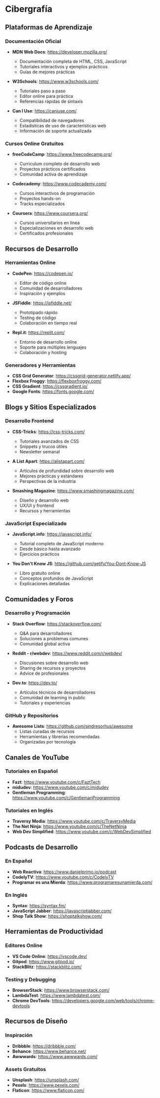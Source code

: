 # Cibergrafía

## Plataformas de Aprendizaje

### Documentación Oficial
- **MDN Web Docs**: https://developer.mozilla.org/
  - Documentación completa de HTML, CSS, JavaScript
  - Tutoriales interactivos y ejemplos prácticos
  - Guías de mejores prácticas

- **W3Schools**: https://www.w3schools.com/
  - Tutoriales paso a paso
  - Editor online para práctica
  - Referencias rápidas de sintaxis

- **Can I Use**: https://caniuse.com/
  - Compatibilidad de navegadores
  - Estadísticas de uso de características web
  - Información de soporte actualizada

### Cursos Online Gratuitos
- **freeCodeCamp**: https://www.freecodecamp.org/
  - Curriculum completo de desarrollo web
  - Proyectos prácticos certificados
  - Comunidad activa de aprendizaje

- **Codecademy**: https://www.codecademy.com/
  - Cursos interactivos de programación
  - Proyectos hands-on
  - Tracks especializados

- **Coursera**: https://www.coursera.org/
  - Cursos universitarios en línea
  - Especializaciones en desarrollo web
  - Certificados profesionales

## Recursos de Desarrollo

### Herramientas Online
- **CodePen**: https://codepen.io/
  - Editor de código online
  - Comunidad de desarrolladores
  - Inspiración y ejemplos

- **JSFiddle**: https://jsfiddle.net/
  - Prototipado rápido
  - Testing de código
  - Colaboración en tiempo real

- **Repl.it**: https://replit.com/
  - Entorno de desarrollo online
  - Soporte para múltiples lenguajes
  - Colaboración y hosting

### Generadores y Herramientas
- **CSS Grid Generator**: https://cssgrid-generator.netlify.app/
- **Flexbox Froggy**: https://flexboxfroggy.com/
- **CSS Gradient**: https://cssgradient.io/
- **Google Fonts**: https://fonts.google.com/

## Blogs y Sitios Especializados

### Desarrollo Frontend
- **CSS-Tricks**: https://css-tricks.com/
  - Tutoriales avanzados de CSS
  - Snippets y trucos útiles
  - Newsletter semanal

- **A List Apart**: https://alistapart.com/
  - Artículos de profundidad sobre desarrollo web
  - Mejores prácticas y estándares
  - Perspectivas de la industria

- **Smashing Magazine**: https://www.smashingmagazine.com/
  - Diseño y desarrollo web
  - UX/UI y frontend
  - Recursos y herramientas

### JavaScript Especializado
- **JavaScript.info**: https://javascript.info/
  - Tutorial completo de JavaScript moderno
  - Desde básico hasta avanzado
  - Ejercicios prácticos

- **You Don't Know JS**: https://github.com/getify/You-Dont-Know-JS
  - Libro gratuito online
  - Conceptos profundos de JavaScript
  - Explicaciones detalladas

## Comunidades y Foros

### Desarrollo y Programación
- **Stack Overflow**: https://stackoverflow.com/
  - Q&A para desarrolladores
  - Soluciones a problemas comunes
  - Comunidad global activa

- **Reddit - r/webdev**: https://www.reddit.com/r/webdev/
  - Discusiones sobre desarrollo web
  - Sharing de recursos y proyectos
  - Advice de profesionales

- **Dev.to**: https://dev.to/
  - Artículos técnicos de desarrolladores
  - Comunidad de learning in public
  - Tutoriales y experiencias

### GitHub y Repositorios
- **Awesome Lists**: https://github.com/sindresorhus/awesome
  - Listas curadas de recursos
  - Herramientas y librerías recomendadas
  - Organizadas por tecnología

## Canales de YouTube

### Tutoriales en Español
- **Fazt**: https://www.youtube.com/c/FaztTech
- **midudev**: https://www.youtube.com/c/midudev
- **Gentleman Programming**: https://www.youtube.com/c/GentlemanProgramming

### Tutoriales en Inglés
- **Traversy Media**: https://www.youtube.com/c/TraversyMedia
- **The Net Ninja**: https://www.youtube.com/c/TheNetNinja
- **Web Dev Simplified**: https://www.youtube.com/c/WebDevSimplified

## Podcasts de Desarrollo

### En Español
- **Web Reactiva**: https://www.danielprimo.io/podcast
- **CodelyTV**: https://www.youtube.com/c/CodelyTV
- **Programar es una Mierda**: https://www.programaresunamierda.com/

### En Inglés
- **Syntax**: https://syntax.fm/
- **JavaScript Jabber**: https://javascriptjabber.com/
- **Shop Talk Show**: https://shoptalkshow.com/

## Herramientas de Productividad

### Editores Online
- **VS Code Online**: https://vscode.dev/
- **Gitpod**: https://www.gitpod.io/
- **StackBlitz**: https://stackblitz.com/

### Testing y Debugging
- **BrowserStack**: https://www.browserstack.com/
- **LambdaTest**: https://www.lambdatest.com/
- **Chrome DevTools**: https://developers.google.com/web/tools/chrome-devtools

## Recursos de Diseño

### Inspiración
- **Dribbble**: https://dribbble.com/
- **Behance**: https://www.behance.net/
- **Awwwards**: https://www.awwwards.com/

### Assets Gratuitos
- **Unsplash**: https://unsplash.com/
- **Pexels**: https://www.pexels.com/
- **Flaticon**: https://www.flaticon.com/
